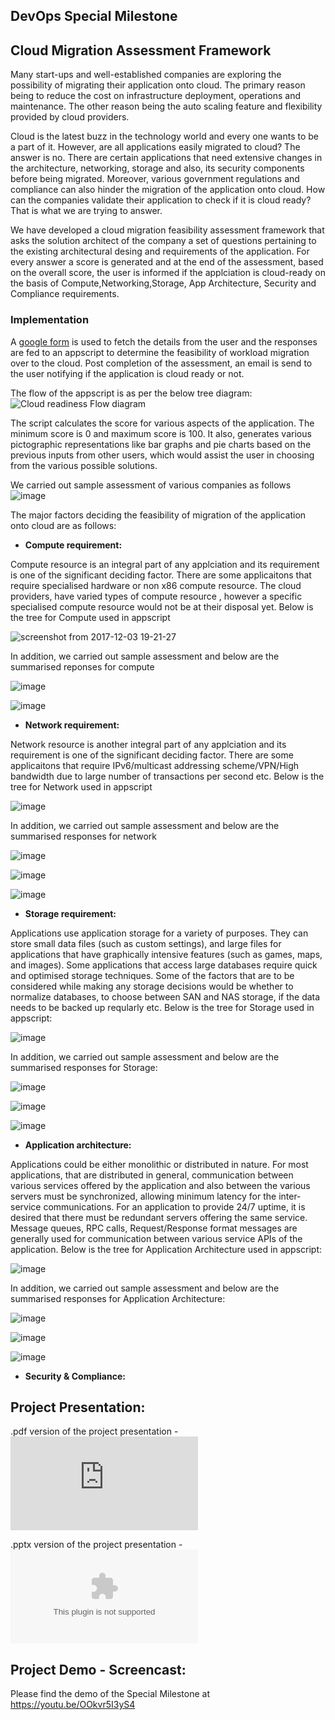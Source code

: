 ## DevOps Special Milestone

## Cloud Migration Assessment Framework

Many start-ups and well-established companies are exploring the possibility of migrating their application onto cloud. The primary reason being  to reduce the cost on infrastructure deployment, operations and maintenance. The other reason being the auto scaling feature and flexibility provided by cloud providers.

Cloud is the latest buzz in the technology world and every one wants to be a part of it. However, are all applications easily migrated to cloud? The answer is no. There are certain applications that need extensive changes in the architecture, networking, storage and also, its security components before being migrated. Moreover, various government regulations and compliance can also hinder the migration of the application onto cloud. How can the companies validate their application to check if it is cloud ready? That is what we are trying to answer.

We have developed a cloud migration feasibility assessment framework that asks the solution architect of the company a set of questions pertaining to the existing architectural desing and requirements of the application. For every answer a score is generated and at the end of the assessment, based on the overall score, the user is informed if the applciation is cloud-ready on the basis of Compute,Networking,Storage, App Architecture, Security and Compliance requirements.
 

### Implementation

A [google form](https://docs.google.com/forms/d/e/1FAIpQLSfQZN2ky9q9jCyHIQFXNMgT7D4Kl0tL7dMqAI-tediOzcnUCQ/viewform) is used to fetch the details from the user and the responses are fed to an appscript to determine the feasibility of workload migration over to the cloud. Post completion of the assessment, an email is send to the user notifying if the application is cloud ready or not.

The flow of the appscript is as per the below tree diagram: ![Cloud readiness Flow diagram](https://github.ncsu.edu/rpathur/DevOpsProject/blob/Milestone4/MS4-SPECIAL/Cloud%20readiness%20diagram.jpg)

The script calculates the score for various aspects of the application. The minimum score is 0 and maximum score is 100. It also, generates various pictographic representations like bar graphs and pie charts based on the previous inputs from other users, which would assist the user in choosing from the various possible solutions.

We carried out sample assessment of various companies as follows
![image](https://media.github.ncsu.edu/user/6391/files/5cef7d2c-d857-11e7-90c7-8395e4a03d09)


The major factors deciding the feasibility of migration of the application onto cloud are as follows:
* **Compute requirement:**

Compute resource is an integral part of any applciation and its requirement is one of the significant deciding factor. There are some applicaitons that require specialised hardware or non x86 compute resource. The cloud providers, have varied types of compute resource , however a specific specialised compute resource would not be at their disposal yet. Below is the tree for Compute used in appscript

![screenshot from 2017-12-03 19-21-27](https://media.github.ncsu.edu/user/7412/files/7f8b2f2c-d85f-11e7-8707-db5d1f677cb9)


In addition, we carried out sample assessment and below are the summarised reponses for compute

 ![image](https://media.github.ncsu.edu/user/6391/files/1fa908d2-d854-11e7-8478-2b40e61072d8)
        
 ![image](https://media.github.ncsu.edu/user/6391/files/3573caf8-d854-11e7-8a7b-1a840d0c7586)

* **Network requirement:**

Network resource is another integral part of any applciation and its requirement is one of the significant deciding factor. There are some applicaitons that require IPv6/multicast addressing scheme/VPN/High bandwidth due to large number of transactions per second etc. Below is the tree for Network used in appscript

![image](https://media.github.ncsu.edu/user/7412/files/eb74839a-d85b-11e7-9640-9b95c9834859)

In addition, we carried out sample assessment and below are the summarised responses for network

![image](https://media.github.ncsu.edu/user/6391/files/9e5a1074-d857-11e7-85df-0da53e966d18)

![image](https://media.github.ncsu.edu/user/6391/files/abada268-d857-11e7-827d-e72c300f99aa)

![image](https://media.github.ncsu.edu/user/6391/files/b82906ea-d857-11e7-9fc5-ba11875d10c6)



* **Storage requirement:**

Applications use application storage for a variety of purposes. They can store small data files (such as custom settings), and large files for applications that have graphically intensive features (such as games, maps, and images). Some applications that access large databases require quick and optimised storage techniques. Some of the factors that are to be considered while making any storage decisions would be whether to normalize databases, to choose between SAN and NAS storage, if the data needs to be backed up reqularly etc. Below is the tree for Storage used in appscript:

![image](https://media.github.ncsu.edu/user/7412/files/b2d8c442-d85b-11e7-9c0a-4f8b7129f451)

In addition, we carried out sample assessment and below are the summarised responses for Storage:

![image](https://media.github.ncsu.edu/user/6391/files/fc6687d0-d85f-11e7-9c22-e253737ca864)

![image](https://media.github.ncsu.edu/user/6391/files/1f3bc216-d860-11e7-9492-256548214cb5)

![image](https://media.github.ncsu.edu/user/6391/files/2ca45c74-d860-11e7-84b2-993fe55c167c)


* **Application architecture:**

Applications could be either monolithic or distributed in nature. For most applications, that are distributed in general, communication between various services offered by the application and also between the various servers must be synchronized, allowing minimum latency for the inter-service communications. For an application to provide 24/7 uptime, it is desired that there must be redundant servers offering the same service. Message queues, RPC calls, Request/Response format messages are generally used for communication between various service APIs of the application. Below is the tree for Application Architecture used in appscript:

![image](https://media.github.ncsu.edu/user/7412/files/49d90388-d85d-11e7-8f94-c0d0a3034f2b)

In addition, we carried out sample assessment and below are the summarised responses for Application Architecture:

![image](https://media.github.ncsu.edu/user/6391/files/4dcfc97e-d860-11e7-9d52-3f02aabf6935)

![image](https://media.github.ncsu.edu/user/6391/files/5d11955c-d860-11e7-8597-2c2452f8a14b)

![image](https://media.github.ncsu.edu/user/6391/files/69b97ce8-d860-11e7-84b8-81a6c7160474)


* **Security & Compliance:**






## Project Presentation:

.pdf version of the project presentation - ![DevOps Pipeline.pdf](https://github.ncsu.edu/rpathur/DevOpsProject/blob/Milestone4/MS4-SPECIAL/DevOps%20Pipeline.pdf)

.pptx version of the project presentation - ![DevOps Pipeline.pptx](https://github.ncsu.edu/rpathur/DevOpsProject/blob/Milestone4/MS4-SPECIAL/DevOps%20Pipeline.pptx)

## Project Demo - Screencast:
 
 Please find the demo of the Special Milestone at https://youtu.be/OOkvr5I3yS4
